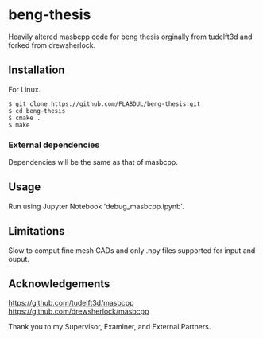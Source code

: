 # beng-thesis
Heavily altered masbcpp code for beng thesis orginally from tudelft3d and forked from drewsherlock.

## Installation
For Linux.
```
$ git clone https://github.com/FLABDUL/beng-thesis.git
$ cd beng-thesis
$ cmake .
$ make
```

### External dependencies
Dependencies will be the same as that of masbcpp.

## Usage
Run using Jupyter Notebook 'debug_masbcpp.ipynb'. 

## Limitations
Slow to comput fine mesh CADs and only .npy files supported for input and ouput.

## Acknowledgements
https://github.com/tudelft3d/masbcpp
https://github.com/drewsherlock/masbcpp

Thank you to my Supervisor, Examiner, and External Partners.
